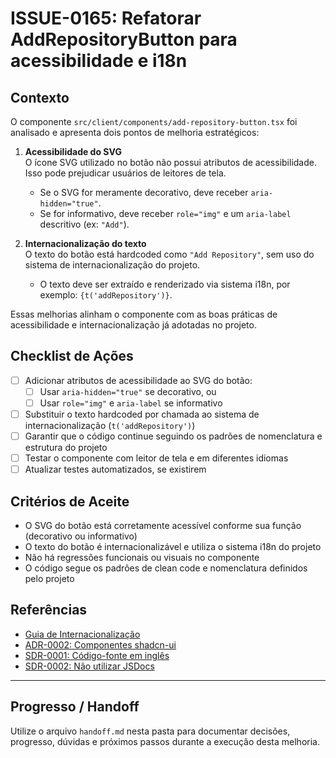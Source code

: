 # ISSUE-0165: Refatorar AddRepositoryButton para acessibilidade e i18n

## Contexto

O componente `src/client/components/add-repository-button.tsx` foi analisado e apresenta dois pontos de melhoria estratégicos:

1. **Acessibilidade do SVG**  
   O ícone SVG utilizado no botão não possui atributos de acessibilidade. Isso pode prejudicar usuários de leitores de tela.  
   - Se o SVG for meramente decorativo, deve receber `aria-hidden="true"`.
   - Se for informativo, deve receber `role="img"` e um `aria-label` descritivo (ex: `"Add"`).

2. **Internacionalização do texto**  
   O texto do botão está hardcoded como `"Add Repository"`, sem uso do sistema de internacionalização do projeto.  
   - O texto deve ser extraído e renderizado via sistema i18n, por exemplo: `{t('addRepository')}`.

Essas melhorias alinham o componente com as boas práticas de acessibilidade e internacionalização já adotadas no projeto.

## Checklist de Ações

- [ ] Adicionar atributos de acessibilidade ao SVG do botão:
  - [ ] Usar `aria-hidden="true"` se decorativo, ou
  - [ ] Usar `role="img"` e `aria-label` se informativo
- [ ] Substituir o texto hardcoded por chamada ao sistema de internacionalização (`t('addRepository')`)
- [ ] Garantir que o código continue seguindo os padrões de nomenclatura e estrutura do projeto
- [ ] Testar o componente com leitor de tela e em diferentes idiomas
- [ ] Atualizar testes automatizados, se existirem

## Critérios de Aceite

- O SVG do botão está corretamente acessível conforme sua função (decorativo ou informativo)
- O texto do botão é internacionalizável e utiliza o sistema i18n do projeto
- Não há regressões funcionais ou visuais no componente
- O código segue os padrões de clean code e nomenclatura definidos pelo projeto

## Referências

- [Guia de Internacionalização](../../../docs/i18n-guide.md)
- [ADR-0002: Componentes shadcn-ui](../../../docs/adr/ADR-0002-Componentes-shadcn-ui.md)
- [SDR-0001: Código-fonte em inglês](../../../docs/sdr/SDR-0001-Codigo-Fonte-Em-Ingles.md)
- [SDR-0002: Não utilizar JSDocs](../../../docs/sdr/SDR-0002-Nao-utilizar-JSDocs.md)

---

## Progresso / Handoff

Utilize o arquivo `handoff.md` nesta pasta para documentar decisões, progresso, dúvidas e próximos passos durante a execução desta melhoria.